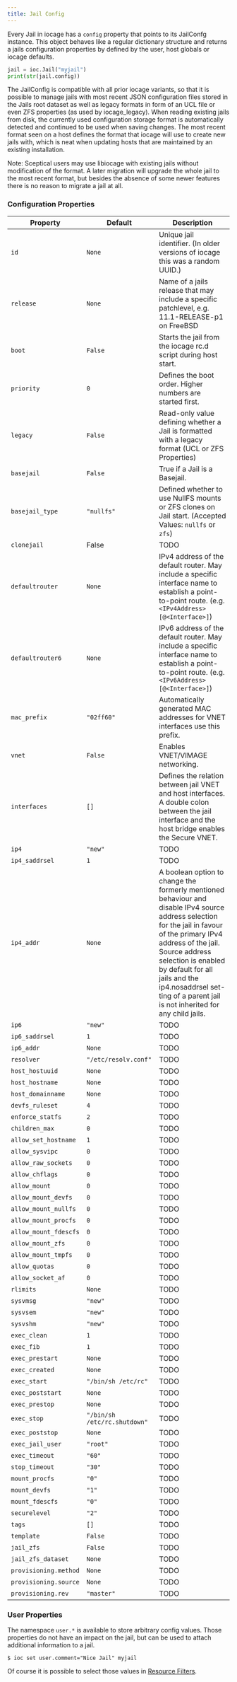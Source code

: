 ```yaml
---
title: Jail Config
---
```

Every Jail in iocage has a `config` property that points to its JailConfg instance.
This object behaves like a regular dictionary structure and returns a jails configuration properties by defined by the user, host globals or iocage defaults.

```python
jail = ioc.Jail("myjail")
print(str(jail.config))
```

The JailConfig is compatible with all prior iocage variants, so that it is possible to manage jails with most recent JSON configuration files stored in the Jails root dataset as well as legacy formats in form of an UCL file or even ZFS properties (as used by iocage_legacy).
When reading existing jails from disk, the currently used configuration storage format is automatically detected and continued to be used when saving changes.
The most recent format seen on a host defines the format that iocage will use to create new jails with, which is neat when updating hosts that are maintained by an existing installation.

Note: Sceptical users may use libiocage with existing jails without modification of the format.
A later migration will upgrade the whole jail to the most recent format, but besides the absence of some newer features there is no reason to migrate a jail at all.

### Configuration Properties

| Property                | Default                       | Description   |
|-------------------------|-------------------------------|---------------|
| `id`                    | `None`                          | Unique jail identifier. (In older versions of iocage this was a random UUID.) |
| `release`               | `None`                          | Name of a jails release that may include a specific patchlevel, e.g. 11.1-RELEASE-p1 on FreeBSD |
| `boot`                  | `False`                         | Starts the jail from the iocage rc.d script during host start.          |
| `priority`              | `0`                             | Defines the boot order. Higher numbers are started first.          |
| `legacy`                | `False`                         | Read-only value defining whether a Jail is formatted with a legacy format (UCL or ZFS Properties) |
| `basejail`              | `False`                         | True if a Jail is a Basejail.          |
| `basejail_type`         | `"nullfs"`                      | Defined whether to use NullFS mounts or ZFS clones on Jail start. (Accepted Values: `nullfs` or `zfs`) |
| `clonejail`             | False                         | TODO          |
| `defaultrouter`         | `None`                          | IPv4 address of the default router. May include a specific interface name to establish a point-to-point route. (e.g. `<IPv4Address>[@<Interface>]`) |
| `defaultrouter6`        | `None`                          | IPv6 address of the default router. May include a specific interface name to establish a point-to-point route. (e.g. `<IPv6Address>[@<Interface>]`) |
| `mac_prefix`            | `"02ff60"`                      | Automatically generated MAC addresses for VNET interfaces use this prefix. |
| `vnet`                  | `False`                         | Enables VNET/VIMAGE networking. |
| `interfaces`            | `[]`                            | Defines the relation between jail VNET and host interfaces. A double colon between the jail interface and the host bridge enables the Secure VNET. |
| `ip4`                   | `"new"`                         | TODO          |
| `ip4_saddrsel`          | `1`                             | TODO          |
| `ip4_addr`              | `None`                          | A boolean option to change the formerly mentioned behaviour and disable IPv4 source address selection for the jail in favour of the primary IPv4 address of the jail. Source address selection is enabled by default for all jails and the ip4.nosaddrsel set- ting of a parent jail is not inherited for any child jails. |
| `ip6`                   | `"new"`                         | TODO          |
| `ip6_saddrsel`          | `1`                             | TODO          |
| `ip6_addr`              | `None`                          | TODO          |
| `resolver`              | `"/etc/resolv.conf"`            | TODO          |
| `host_hostuuid`         | `None`                          | TODO          |
| `host_hostname`         | `None`                          | TODO          |
| `host_domainname`       | `None`                          | TODO          |
| `devfs_ruleset`         | `4`                             | TODO          |
| `enforce_statfs`        | `2`                             | TODO          |
| `children_max`          | `0`                             | TODO          |
| `allow_set_hostname`    | `1`                             | TODO          |
| `allow_sysvipc`         | `0`                             | TODO          |
| `allow_raw_sockets`     | `0`                             | TODO          |
| `allow_chflags`         | `0`                             | TODO          |
| `allow_mount`           | `0`                             | TODO          |
| `allow_mount_devfs`     | `0`                             | TODO          |
| `allow_mount_nullfs`    | `0`                             | TODO          |
| `allow_mount_procfs`    | `0`                             | TODO          |
| `allow_mount_fdescfs`   | `0`                             | TODO          |
| `allow_mount_zfs`       | `0`                             | TODO          |
| `allow_mount_tmpfs`     | `0`                             | TODO          |
| `allow_quotas`          | `0`                             | TODO          |
| `allow_socket_af`       | `0`                             | TODO          |
| `rlimits`               | `None`                          | TODO          |
| `sysvmsg`               | `"new"`                         | TODO          |
| `sysvsem`               | `"new"`                         | TODO          |
| `sysvshm`               | `"new"`                         | TODO          |
| `exec_clean`            | `1`                             | TODO          |
| `exec_fib`              | `1`                             | TODO          |
| `exec_prestart`         | `None`                          | TODO          |
| `exec_created`          | `None`                          | TODO          |
| `exec_start`            | `"/bin/sh /etc/rc"`             | TODO          |
| `exec_poststart`        | `None`                          | TODO          |
| `exec_prestop`          | `None`                          | TODO          |
| `exec_stop`             | `"/bin/sh /etc/rc.shutdown"`    | TODO          |
| `exec_poststop`         | `None`                          | TODO          |
| `exec_jail_user`        | `"root"`                        | TODO          |
| `exec_timeout`          | `"60"`                          | TODO          |
| `stop_timeout`          | `"30"`                          | TODO          |
| `mount_procfs`          | `"0"`                           | TODO          |
| `mount_devfs`           | `"1"`                           | TODO          |
| `mount_fdescfs`         | `"0"`                           | TODO          |
| `securelevel`           | `"2"`                           | TODO          |
| `tags`                  | `[]`                            | TODO          |
| `template`              | `False`                         | TODO          |
| `jail_zfs`              | `False`                         | TODO          |
| `jail_zfs_dataset`      | `None`                          | TODO          |
| `provisioning.method`   | `None`                          | TODO          |
| `provisioning.source`   | `None`                          | TODO          |
| `provisioning.rev`      | `"master"`                      | TODO          |

### User Properties

The namespace `user.*` is available to store arbitrary config values. Those properties do not have an impact on the jail, but can be used to attach additional information to a jail.

```shell-session
$ ioc set user.comment="Nice Jail" myjail
```

Of course it is possible to select those values in [Resource Filters](../resource-filters/).
